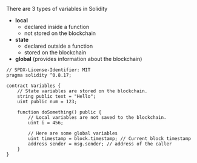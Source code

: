 There are 3 types of variables in Solidity

- **local**
    - declared inside a function
    - not stored on the blockchain
- **state**
    - declared outside a function
    - stored on the blockchain
- **global** (provides information about the blockchain)

```Js
// SPDX-License-Identifier: MIT
pragma solidity ^0.8.17;

contract Variables {
    // State variables are stored on the blockchain.
    string public text = "Hello";
    uint public num = 123;

    function doSomething() public {
        // Local variables are not saved to the blockchain.
        uint i = 456;

        // Here are some global variables
        uint timestamp = block.timestamp; // Current block timestamp
        address sender = msg.sender; // address of the caller
    }
}

```

